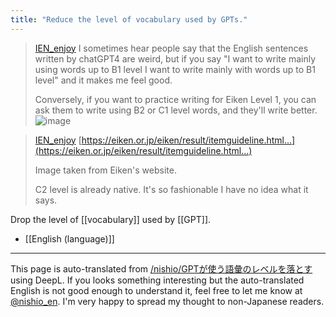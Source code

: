 ```yaml
---
title: "Reduce the level of vocabulary used by GPTs."
---
```


> [IEN_enjoy](https://twitter.com/IEN_enjoy/status/1722060038762627502/photo/1) I sometimes hear people say that the English sentences written by chatGPT4 are weird, but if you say "I want to write mainly using words up to B1 level I want to write mainly with words up to B1 level" and it makes me feel good.
>
>  Conversely, if you want to practice writing for Eiken Level 1, you can ask them to write using B2 or C1 level words, and they'll write better.
>  ![image](https://pbs.twimg.com/media/F-X75GgbAAAEwyI?format=jpg&name=medium#.png)

> [IEN_enjoy](https://twitter.com/IEN_enjoy/status/1722060750493995232) [https://eiken.or.jp/eiken/result/itemguideline.html…](https://eiken.or.jp/eiken/result/itemguideline.html…)
>
>  Image taken from Eiken's website.
>
>  C2 level is already native. It's so fashionable I have no idea what it says.

Drop the level of [[vocabulary]] used by [[GPT]].
- [[English (language)]]

---
This page is auto-translated from [/nishio/GPTが使う語彙のレベルを落とす](https://scrapbox.io/nishio/GPTが使う語彙のレベルを落とす) using DeepL. If you looks something interesting but the auto-translated English is not good enough to understand it, feel free to let me know at [@nishio_en](https://twitter.com/nishio_en). I'm very happy to spread my thought to non-Japanese readers.